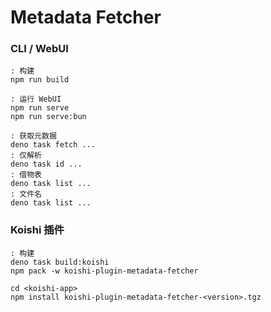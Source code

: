# Metadata Fetcher

### CLI / WebUI
```batch
: 构建
npm run build

: 运行 WebUI
npm run serve
npm run serve:bun

: 获取元数据
deno task fetch ...
: 仅解析
deno task id ...
: 借物表
deno task list ...
: 文件名
deno task list ...
```

### Koishi 插件
```batch
: 构建
deno task build:koishi
npm pack -w koishi-plugin-metadata-fetcher

cd <koishi-app>
npm install koishi-plugin-metadata-fetcher-<version>.tgz
```
